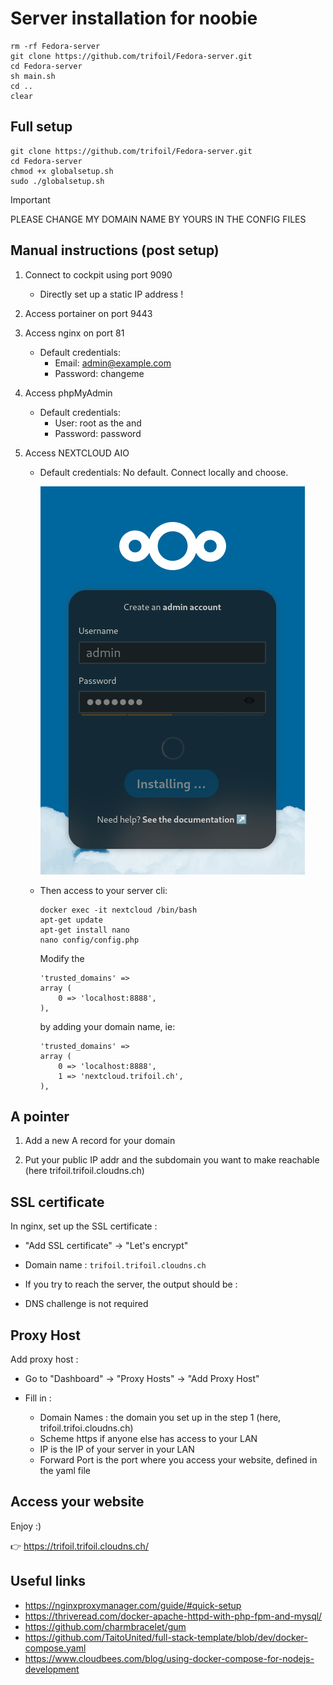 # Server installation for noobie

```
rm -rf Fedora-server
git clone https://github.com/trifoil/Fedora-server.git
cd Fedora-server
sh main.sh
cd ..
clear
```

## Full setup

```
git clone https://github.com/trifoil/Fedora-server.git
cd Fedora-server
chmod +x globalsetup.sh
sudo ./globalsetup.sh
```

> [!IMPORTANT]  
> PLEASE CHANGE MY DOMAIN NAME BY YOURS IN THE CONFIG FILES

## Manual instructions (post setup)

1) Connect to cockpit using port 9090
    * Directly set up a static IP address !

2) Access portainer on port 9443

3) Access nginx on port 81
    * Default credentials:
        * Email:    admin@example.com
        * Password: changeme

4) Access phpMyAdmin
    * Default credentials:
        * User: root as the  and 
        * Password: password

5) Access NEXTCLOUD AIO
    * Default credentials:
        No default. Connect locally and choose.

        ![alt text](image.png)

    * Then access to your server cli:
        ```
        docker exec -it nextcloud /bin/bash
        apt-get update
        apt-get install nano
        nano config/config.php
        ```
        Modify the 
        ```
        'trusted_domains' => 
        array (
            0 => 'localhost:8888',
        ),
        ```
        by adding your domain name, ie:
        ```
        'trusted_domains' => 
        array (
            0 => 'localhost:8888',
            1 => 'nextcloud.trifoil.ch',
        ),
        ```

## A pointer 

1) Add a new A record for your domain

2) Put your public IP addr and the subdomain you want to make reachable (here trifoil.trifoil.cloudns.ch)

## SSL certificate

In nginx, set up the SSL certificate :

* "Add SSL certificate" -> "Let's encrypt"

* Domain name : ```trifoil.trifoil.cloudns.ch```

* If you try to reach the server, the output should be :

* DNS challenge is not required

## Proxy Host

Add proxy host :

* Go to "Dashboard" -> "Proxy Hosts" -> "Add Proxy Host"

* Fill in :
    * Domain Names : the domain you set up in the step 1 (here, trifoil.trifoi.cloudns.ch)
    * Scheme https if anyone else has access to your LAN
    * IP is the IP of your server in your LAN
    * Forward Port is the port where you access your website, defined in the yaml file

## Access your website

Enjoy :)

👉 https://trifoil.trifoil.cloudns.ch/

## Useful links

* https://nginxproxymanager.com/guide/#quick-setup
* https://thriveread.com/docker-apache-httpd-with-php-fpm-and-mysql/
* https://github.com/charmbracelet/gum
* https://github.com/TaitoUnited/full-stack-template/blob/dev/docker-compose.yaml
* https://www.cloudbees.com/blog/using-docker-compose-for-nodejs-development
